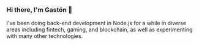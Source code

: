 ### Hi there, I'm Gastón 👋

I've been doing back-end development in Node.js for a while in diverse areas including fintech, gaming, and blockchain, as well as experimenting with many other technologies.
